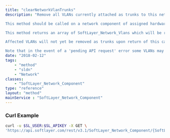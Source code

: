 ```yaml
---
title: "clearNetworkVlanTrunks"
description: "Remove all VLANs currently attached as trunks to this network component. 

This method should be called on a network component of assigned hardware. A current list of VLAN trunks for a network component on a customer server can be found at 'uplinkComponent->networkVlanTrunks'. 

This method returns an array of SoftLayer_Network_Vlans which will be removed as trunks. 

Affected VLANs will not yet be removed as trunks upon return of this call, but deactivation and removal will have been scheduled and should be considered imminent. The trunking records associated with the affected VLANs will maintain an 'isUpdating' value of '1' so long as this is the case. 

Note that in the event of a 'pending API request' error some VLANs may still have been affected and scheduled for deactivation. "
date: "2018-02-12"
tags:
    - "method"
    - "sldn"
    - "Network"
classes:
    - "SoftLayer_Network_Component"
type: "reference"
layout: "method"
mainService : "SoftLayer_Network_Component"
---
```


### Curl Example
```bash
curl -u $SL_USER:$SL_APIKEY -X GET \
'https://api.softlayer.com/rest/v3.1/SoftLayer_Network_Component/{SoftLayer_Network_ComponentID}/clearNetworkVlanTrunks'
```
